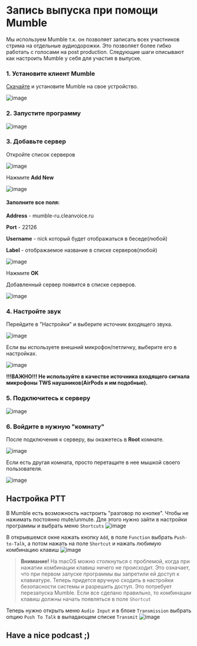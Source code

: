 # Запись выпуска при помощи Mumble

Мы используем Mumble т.к. он позволяет записать всех участников стрима на отдельные аудиодорожки. 
Это позволяет более гибко работать с голосами на post production. 
Следующие шаги описывают как настроить Mumble у себя для участия в выпуске.

### 1. Установите клиент Mumble
[Скачайте][mumble-link] и установите Mumble на свое устройство.

![image][mumble-download-screen]

### 2. Запустите программу

![image][mumble-main-screen]

### 3. Добавьте сервер

Откройте список серверов

![image][add-server]

Нажмите **Add New**

![image][server-list]

#### Заполните все поля:

**Address** - mumble-ru.cleanvoice.ru

**Port** - 22126

**Username** - nick который будет отображаться в беседе(любой)

**Label** - отображаемое название в списке серверов(любой)

![image][server-data-filled]

Нажмите **OK**

Добавленный сервер появится в списке серверов.

![image][added-server]


### 4. Настройте звук

Перейдите в "Настройки" и выберите источник входящего звука.

![image][settings]

Если вы используете внешний микрофон/петличку, выберите его в настройках.

![image][audio-input]

**!!!ВАЖНО!!! Не используйте в качестве источника входящего сигнала микрофоны TWS наушников(AirPods и им подобные).**


### 5. Подключитесь к серверу

![image][connect-to-server]

### 6. Войдите в нужную "комнату"

После подключения к серверу, вы окажетесь в **Root** комнате. 

![image][root-room]

Если есть другая комната, просто перетащите в нее мышкой своего пользователя.

![image][podcast-room]

## Настройка PTT

В Mumble есть возможность настроить "разговор по кнопке". Чтобы не нажимать постоянно mute/unmute. Для этого нужно зайти в настройки программы и выбрать меню `Shortcuts`
![image][open-shortcuts]

В открывшемся окне нажать кнопку `Add`, в поле `Function` выбрать `Push-to-Talk`, а потом нажать на поле `Shortcut` и нажать любимую комбинацию клавиш
![image][set-shortcut]

> **Внимание!** На macOS можно столкнуться с проблемой, когда при нажатии комбинации клавиш ничего не происходит. Это означает, что при первом запуске программы вы запретили ей доступ к клавиатуре. Теперь придется вручную сходить в настройки безопасности системы и разрешить доступ. Это потребует перезапуска Mumble. Если все сделано правильно, то комбинации клавиш должны начать появляться в поле `Shortcut`

Теперь нужно открыть меню `Audio Input` и в блоке `Transmission` выбрать опцию `Push To Talk` в выпадающем списке `Transmit`
![image][set-shortcut-audio]


## Have a nice podcast ;)

[mumble-link]:https://www.mumble.info/
[mumble-download-screen]:asssets/mumble/mumble_download.png
[mumble-main-screen]:asssets/mumble/main_screen.png
[add-server]:asssets/mumble/add_server.png
[server-list]:asssets/mumble/server_list.png
[server-data-filled]:asssets/mumble/server_data_filled.png
[added-server]:asssets/mumble/added_server.png
[connect-to-server]:asssets/mumble/connect_to_server.png
[root-room]:asssets/mumble/root_room.png
[podcast-room]:asssets/mumble/podcast_room.png
[settings]:asssets/mumble/settings.png
[audio-input]:asssets/mumble/audio_input.png
[open-shortcuts]:asssets/mumble/open_shortcuts.png
[set-shortcut]:asssets/mumble/set_shortcut.png
[set-shortcut-audio]:asssets/mumble/set_shortcut_audio.png
